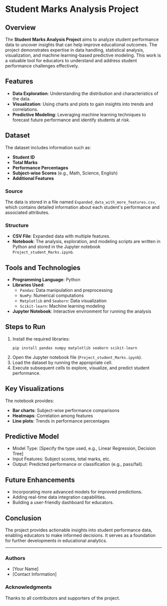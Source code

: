 # Student Marks Analysis Project

## Overview
The **Student Marks Analysis Project** aims to analyze student performance data to uncover insights that can help improve educational outcomes. The project demonstrates expertise in data handling, statistical analysis, visualization, and machine learning-based predictive modeling. This work is a valuable tool for educators to understand and address student performance challenges effectively.

## Features
- **Data Exploration**: Understanding the distribution and characteristics of the data.
- **Visualization**: Using charts and plots to gain insights into trends and correlations.
- **Predictive Modeling**: Leveraging machine learning techniques to forecast future performance and identify students at risk.

## Dataset
The dataset includes information such as:
- **Student ID**
- **Total Marks**
- **Performance Percentages**
- **Subject-wise Scores** (e.g., Math, Science, English)
- **Additional Features**

### Source
The data is stored in a file named `Expanded_data_with_more_features.csv`, which contains detailed information about each student's performance and associated attributes.

### Structure
- **CSV File**: Expanded data with multiple features.
- **Notebook**: The analysis, exploration, and modeling scripts are written in Python and stored in the Jupyter notebook `Project_student_Marks.ipynb`.

## Tools and Technologies
- **Programming Language**: Python
- **Libraries Used**:
  - `Pandas`: Data manipulation and preprocessing
  - `NumPy`: Numerical computations
  - `Matplotlib` and `Seaborn`: Data visualization
  - `Scikit-learn`: Machine learning modeling
- **Jupyter Notebook**: Interactive environment for running the analysis

## Steps to Run
1. Install the required libraries:
   ```
   pip install pandas numpy matplotlib seaborn scikit-learn
   ```
2. Open the Jupyter notebook file (`Project_student_Marks.ipynb`).
3. Load the dataset by running the appropriate cell.
4. Execute subsequent cells to explore, visualize, and predict student performance.

## Key Visualizations
The notebook provides:
- **Bar charts**: Subject-wise performance comparisons
- **Heatmaps**: Correlation among features
- **Line plots**: Trends in performance percentages

## Predictive Model
- Model Type: [Specify the type used, e.g., Linear Regression, Decision Tree]
- Input Features: Subject scores, total marks, etc.
- Output: Predicted performance or classification (e.g., pass/fail).

## Future Enhancements
- Incorporating more advanced models for improved predictions.
- Adding real-time data integration capabilities.
- Building a user-friendly dashboard for educators.

## Conclusion
The project provides actionable insights into student performance data, enabling educators to make informed decisions. It serves as a foundation for further developments in educational analytics.

---

### Authors
- [Your Name]
- [Contact Information]

### Acknowledgments
Thanks to all contributors and supporters of the project.

